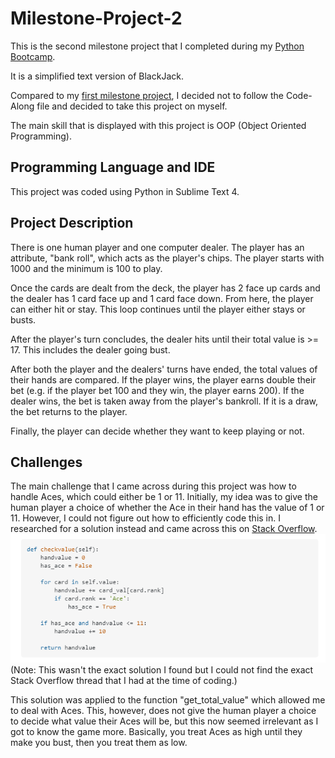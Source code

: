 # Milestone-Project-2
This is the second milestone project that I completed during my [Python Bootcamp](https://www.udemy.com/course/complete-python-bootcamp/).

It is a simplified text version of BlackJack.

Compared to my [first milestone project](https://github.com/TheS1lentArr0w/Milestone-Project-1), I decided not to follow the Code-Along file and decided to take this 
project on myself.

The main skill that is displayed with this project is OOP (Object Oriented Programming).

## Programming Language and IDE
This project was coded using Python in Sublime Text 4.

## Project Description
There is one human player and one computer dealer. The player has an attribute, "bank roll", which acts as the player's chips. The player starts with 1000 and the minimum
is 100 to play.

Once the cards are dealt from the deck, the player has 2 face up cards and the dealer has 1 card face up and 1 card face down. From here, the player can either 
hit or stay. This loop continues until the player either stays or busts.

After the player's turn concludes, the dealer hits until their total value is >= 17. This includes the dealer going bust.

After both the player and the dealers' turns have ended, the total values of their hands are compared. If the player wins, the player earns double their bet (e.g. if 
the player bet 100 and they win, the player earns 200). If the dealer wins, the bet is taken away from the player's bankroll. If it is a draw, the bet returns to the 
player.

Finally, the player can decide whether they want to keep playing or not.

## Challenges
The main challenge that I came across during this project was how to handle Aces, which could either be 1 or 11. Initially, my idea was to give the human player a choice of whether the Ace in their hand has the value of 1 or 11. However, I could not figure out how to efficiently code this in. I researched for a solution instead and came across this on [Stack Overflow](https://stackoverflow.com/questions/46088655/manipulating-the-value-of-ace-in-blackjack-python). ![Image of Aces Solution](https://github.com/TheS1lentArr0w/Milestone-Project-2/blob/main/Aces_Solution.png "") <br/>
(Note: This wasn't the exact solution I found but I could not find the exact Stack Overflow thread that I had at the time of coding.)

This solution was applied to the function "get_total_value" which allowed me to deal with Aces. This, however, does not give the human player a choice to decide what value their Aces will be, but this now seemed irrelevant as I got to know the game more. Basically, you treat Aces as high until they make you bust, then you treat them as low.
